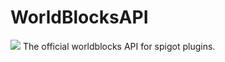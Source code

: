 # WorldBlocksAPI
[![](https://jitpack.io/v/Worldblocksnft/WorldBlocksAPI.svg)](https://jitpack.io/#Worldblocksnft/WorldBlocksAPI)
The official worldblocks API for spigot plugins.
